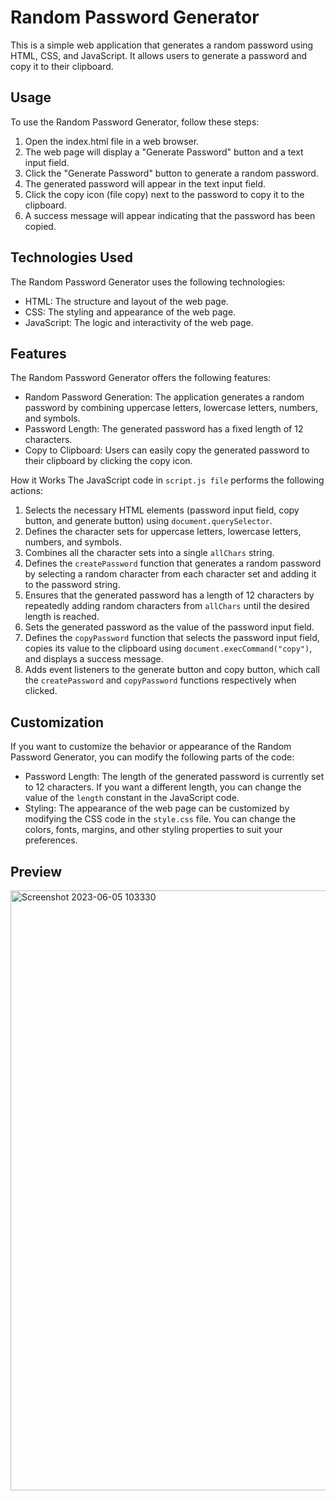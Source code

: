 # Random Password Generator
This is a simple web application that generates a random password using HTML, CSS, and JavaScript. It allows users to generate a password and copy it to their clipboard.

## Usage
To use the Random Password Generator, follow these steps:

1. Open the index.html file in a web browser.
2. The web page will display a "Generate Password" button and a text input field.
3. Click the "Generate Password" button to generate a random password.
4. The generated password will appear in the text input field.
5. Click the copy icon (file copy) next to the password to copy it to the clipboard.
6. A success message will appear indicating that the password has been copied.

## Technologies Used
The Random Password Generator uses the following technologies:

* HTML: The structure and layout of the web page.
* CSS: The styling and appearance of the web page.
* JavaScript: The logic and interactivity of the web page.

## Features
The Random Password Generator offers the following features:

* Random Password Generation: The application generates a random password by combining uppercase letters, lowercase letters, numbers, and symbols.
* Password Length: The generated password has a fixed length of 12 characters.
* Copy to Clipboard: Users can easily copy the generated password to their clipboard by clicking the copy icon.

How it Works
The JavaScript code in `script.js file` performs the following actions:

1. Selects the necessary HTML elements (password input field, copy button, and generate button) using `document.querySelector`.
2. Defines the character sets for uppercase letters, lowercase letters, numbers, and symbols.
3. Combines all the character sets into a single `allChars` string.
4. Defines the `createPassword` function that generates a random password by selecting a random character from each character set and adding it to the password string.
5. Ensures that the generated password has a length of 12 characters by repeatedly adding random characters from `allChars` until the desired length is reached.
6. Sets the generated password as the value of the password input field.
7. Defines the `copyPassword` function that selects the password input field, copies its value to the clipboard using `document.execCommand("copy")`, and displays a success message.
8. Adds event listeners to the generate button and copy button, which call the `createPassword` and `copyPassword` functions respectively when clicked.

## Customization
If you want to customize the behavior or appearance of the Random Password Generator, you can modify the following parts of the code:

* Password Length: The length of the generated password is currently set to 12 characters. If you want a different length, you can change the value of the `length` constant in the JavaScript code.
* Styling: The appearance of the web page can be customized by modifying the CSS code in the `style.css` file. You can change the colors, fonts, margins, and other styling properties to suit your preferences.

## Preview
<img width="960" alt="Screenshot 2023-06-05 103330" src="https://github.com/Aarzoo75/Web-Development-Projects/assets/59678435/3327198f-dc73-4ea8-983b-d4295948fcba">
